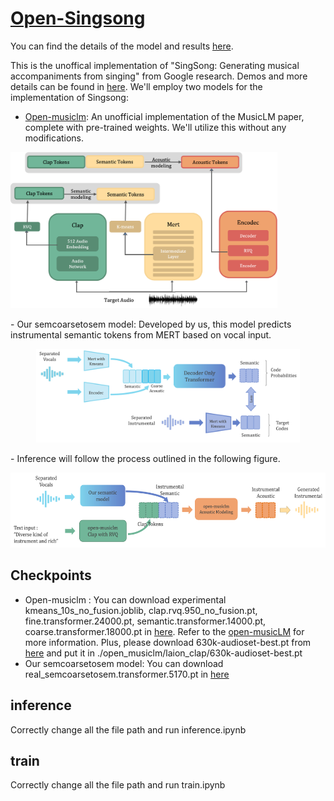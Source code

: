 # [Open-Singsong](https://jihoojung0106.github.io/posts/OpenSingsong/)
You can find the details of the model and results [here](https://jihoojung0106.github.io/posts/OpenSingsong/).

This is the unoffical implementation of "SingSong: Generating musical accompaniments from singing" from Google research.
Demos and more details can be found in [here](https://jihoojung0106.github.io/posts/OpenSingsong/).
We'll employ two models for the implementation of Singsong:
- [Open-musiclm](https://github.com/zhvng/open-musiclm): An unofficial implementation of the MusicLM paper, complete with pre-trained weights. We'll utilize this without any modifications.
  <p align='center'>
<img alt='diagram of Open-musiclm' src='openmusiclm.png' title="open-musiclm" height='250px'>
</p>
- Our semcoarsetosem model: Developed by us, this model predicts instrumental semantic tokens from MERT based on vocal input.
  <p align='center'>
<img alt='diagram of semcoarsetosem model' src='semcoarsetosem.png' title="semcoarsetosem model" height='150px'>
</p>
- Inference will follow the process outlined in the following figure.
  <p align='center'>
<img alt='diagram of inference' src='inference.png' title="inference" height='120px'>
</p>

## Checkpoints
- Open-musiclm : You can download experimental kmeans_10s_no_fusion.joblib, clap.rvq.950_no_fusion.pt, fine.transformer.24000.pt, semantic.transformer.14000.pt, coarse.transformer.18000.pt in [here](https://drive.google.com/drive/u/0/folders/1347glwEc-6XWulfU7NGrFrYTvTnjeVJE). Refer to the [open-musicLM](https://github.com/zhvng/open-musiclm) for more information. Plus, please download 630k-audioset-best.pt from [here](https://drive.google.com/drive/folders/1D6ZR5S6M5yoNXaJm35U2s-Rh6YofHrpQ?usp=sharing) and put it in ./open_musiclm/laion_clap/630k-audioset-best.pt
- Our semcoarsetosem model: You can download real_semcoarsetosem.transformer.5170.pt in [here](https://drive.google.com/drive/folders/1D6ZR5S6M5yoNXaJm35U2s-Rh6YofHrpQ?usp=sharing)

## inference
Correctly change all the file path and run inference.ipynb

## train
Correctly change all the file path and run train.ipynb
